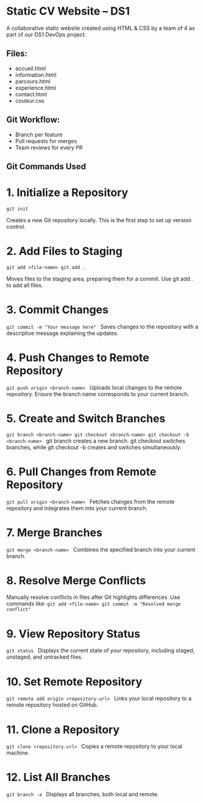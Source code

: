 # Static CV Website – DS1
A collaborative static website created using HTML & CSS by a team of 4 as part of our DS1 DevOps project.

## Files:
- accueil.html
- information.html
- parcours.html
- experience.html
- contact.html
- couleur.css

## Git Workflow:
- Branch per feature
- Pull requests for merges
- Team reviews for every PR

## Git Commands Used
# 1. Initialize a Repository
`git init`

Creates a new Git repository locally. This is the first step to set up version control.

# 2. Add Files to Staging
`git add <file-name>
git add .`

Moves files to the staging area, preparing them for a commit. Use git add . to add all files.

# 3. Commit Changes
`git commit -m "Your message here"
`
Saves changes to the repository with a descriptive message explaining the updates.

# 4. Push Changes to Remote Repository
`git push origin <branch-name>
`
Uploads local changes to the remote repository. Ensure the branch name corresponds to your current branch.

# 5. Create and Switch Branches
`git branch <branch-name>
git checkout <branch-name>
git checkout -b <branch-name>
`
git branch creates a new branch. git checkout switches branches, while git checkout -b creates and switches simultaneously.

# 6. Pull Changes from Remote Repository
`git pull origin <branch-name>
`
Fetches changes from the remote repository and integrates them into your current branch.

# 7. Merge Branches
`git merge <branch-name>
`
Combines the specified branch into your current branch.

# 8. Resolve Merge Conflicts
Manually resolve conflicts in files after Git highlights differences. Use commands like:
`git add <file-name>
git commit -m "Resolved merge conflict"
`
# 9. View Repository Status
`git status
`
Displays the current state of your repository, including staged, unstaged, and untracked files.

# 10. Set Remote Repository
`git remote add origin <repository-url>
`
Links your local repository to a remote repository hosted on GitHub.

# 11. Clone a Repository
`git clone <repository-url>
`
Copies a remote repository to your local machine.

# 12. List All Branches
`git branch -a
`
Displays all branches, both local and remote.
